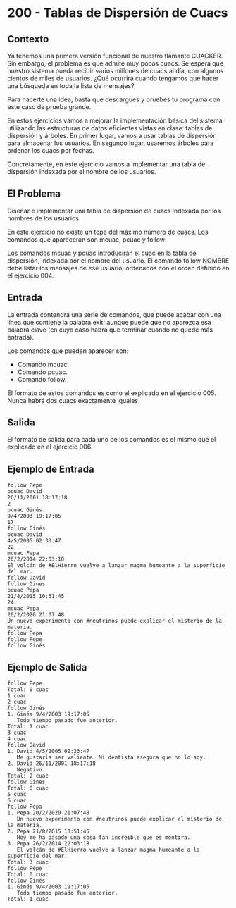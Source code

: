 # 200 - Tablas de Dispersión de Cuacs

## Contexto

Ya tenemos una primera versión funcional de nuestro flamante CUACKER. Sin embargo, el problema es que admite muy pocos cuacs. Se espera que nuestro sistema pueda recibir varios millones de cuacs al día, con algunos cientos de miles de usuarios. ¿Qué ocurrirá cuando tengamos que hacer una búsqueda en toda la lista de mensajes?

Para hacerte una idea, basta que descargues y pruebes tu programa con este caso de prueba grande.

En estos ejercicios vamos a mejorar la implementación básica del sistema utilizando las estructuras de datos eficientes vistas en clase: tablas de dispersión y árboles. En primer lugar, vamos a usar tablas de dispersión para almacenar los usuarios. En segundo lugar, usaremos árboles para ordenar los cuacs por fechas.

Concretamente, en este ejercicio vamos a implementar una tabla de dispersión indexada por el nombre de los usuarios.

## El Problema

Diseñar e implementar una tabla de dispersión de cuacs indexada por los nombres de los usuarios.

En este ejercicio no existe un tope del máximo número de cuacs. Los comandos que aparecerán son mcuac, pcuac y follow:

Los comandos mcuac y pcuac introducirán el cuac en la tabla de dispersión, indexada por el nombre del usuario.
El comando follow NOMBRE debe listar los mensajes de ese usuario, ordenados con el orden definido en el ejercicio 004.

## Entrada

La entrada contendrá una serie de comandos, que puede acabar con una línea que contiene la palabra exit; aunque puede que no aparezca esa palabra clave (en cuyo caso habrá que terminar cuando no quede más entrada).

Los comandos que pueden aparecer son:

* Comando mcuac.
* Comando pcuac.
* Comando follow.

El formato de estos comandos es como el explicado en el ejercicio 005. Nunca habrá dos cuacs exactamente iguales.

## Salida

El formato de salida para cada uno de los comandos es el mismo que el explicado en el ejercicio 006.

## Ejemplo de Entrada

```
follow Pepe
pcuac David
26/11/2001 18:17:18
2
pcuac Ginés
9/4/2003 19:17:05
17
follow Ginés
pcuac David
4/5/2005 02:33:47
22
mcuac Pepa
26/2/2014 22:03:18
El volcán de #ElHierro vuelve a lanzar magma humeante a la superficie del mar.
follow David
follow Gines
pcuac Pepa
21/8/2015 10:51:45
24
mcuac Pepa
20/2/2020 21:07:48
Un nuevo experimento con #neutrinos puede explicar el misterio de la materia.
follow Pepa
follow Pepe
follow Ginés
```

## Ejemplo de Salida

```
follow Pepe
Total: 0 cuac
1 cuac
2 cuac
follow Ginés
1. Ginés 9/4/2003 19:17:05
   Todo tiempo pasado fue anterior.
Total: 1 cuac
3 cuac
4 cuac
follow David
1. David 4/5/2005 02:33:47
   Me gustaria ser valiente. Mi dentista asegura que no lo soy.
2. David 26/11/2001 18:17:18
   Negativo.
Total: 2 cuac
follow Gines
Total: 0 cuac
5 cuac
6 cuac
follow Pepa
1. Pepa 20/2/2020 21:07:48
   Un nuevo experimento con #neutrinos puede explicar el misterio de la materia.
2. Pepa 21/8/2015 10:51:45
   Hoy me ha pasado una cosa tan increible que es mentira.
3. Pepa 26/2/2014 22:03:18
   El volcán de #ElHierro vuelve a lanzar magma humeante a la superficie del mar.
Total: 3 cuac
follow Pepe
Total: 0 cuac
follow Ginés
1. Ginés 9/4/2003 19:17:05
   Todo tiempo pasado fue anterior.
Total: 1 cuac
```
